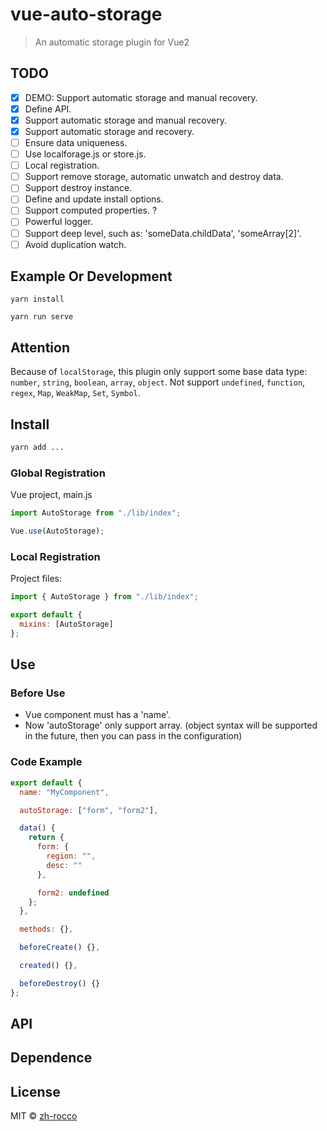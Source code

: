 # vue-auto-storage

> An automatic storage plugin for Vue2

## TODO

- [x] DEMO: Support automatic storage and manual recovery.
- [x] Define API.
- [x] Support automatic storage and manual recovery.
- [x] Support automatic storage and recovery.
- [ ] Ensure data uniqueness.
- [ ] Use localforage.js or store.js.
- [ ] Local registration.
- [ ] Support remove storage, automatic unwatch and destroy data.
- [ ] Support destroy instance.
- [ ] Define and update install options.
- [ ] Support computed properties. ?
- [ ] Powerful logger.
- [ ] Support deep level, such as: 'someData.childData', 'someArray[2]'.
- [ ] Avoid duplication watch.

## Example Or Development

```
yarn install

yarn run serve
```

## Attention

Because of `localStorage`, this plugin only support some base data type: `number`, `string`, `boolean`, `array`, `object`. Not support `undefined`, `function`, `regex`, `Map`, `WeakMap`, `Set`, `Symbol`.

## Install

```bash
yarn add ...
```

### Global Registration

Vue project, main.js

```javascript
import AutoStorage from "./lib/index";

Vue.use(AutoStorage);
```

### Local Registration

Project files:

```javascript
import { AutoStorage } from "./lib/index";

export default {
  mixins: [AutoStorage]
};
```

## Use

### Before Use

- Vue component must has a 'name'.
- Now 'autoStorage' only support array. (object syntax will be supported in the future, then you can pass in the configuration)

### Code Example

```javascript
export default {
  name: "MyComponent",

  autoStorage: ["form", "form2"],

  data() {
    return {
      form: {
        region: "",
        desc: ""
      },

      form2: undefined
    };
  },

  methods: {},

  beforeCreate() {},

  created() {},

  beforeDestroy() {}
};
```

## API

## Dependence

## License

MIT © [zh-rocco](https://github.com/zh-rocco)
